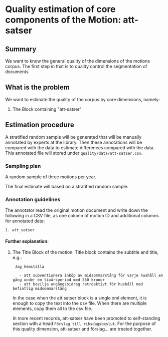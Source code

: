 # Quality estimation of core components of the Motion: att-satser

## Summary

We want to know the general quality of the dimensions of the motions corpus. The first step in that is to quality control the segmentation of documents


## What is the problem

We want to estimate the quality of the corpus by core dimensions, namely:

1. The Block containing "att-satser"


## Estimation procedure

A stratified random sample will be generated that will be manually annotated by experts at the library. Then these annotations will be compared with the data to estimate differences compared with the data. This annotated file will stored under `quality/data/att-satser.csv`.


### Sampling plan

A random sample of three motions per year. 

The final estimate will based on a stratified random sample.


### Annotation guidelines

The annotator read the original motion document and write down the following in a CSV file, as one column of motion ID and additional columns for annotated data:

	1. att_satser

#### Further explanation:

1. The Title Block of the motion. Title block contains the subtitle and title, e.g.:

		Jag hemställa
		
		  - att subventionera inköp av midsommarstång för varje hushåll en gång under en tioårsperiod med 350 kronor
		  - att bevilja engångsbidrag retroaktivt för hushåll med befintlig midsommarstång
	
	In the case when the att satser block is a single xml element, it is enough to copy the text into the csv file. When there are multiple elements, copy them all to the csv file.
	
	In more recent records, att-satser have been promoted to self-standing section with a head `Förslag till riksdagsbeslut`. For the purpose of this quality dimension, att-satser and förslag... are treated together.